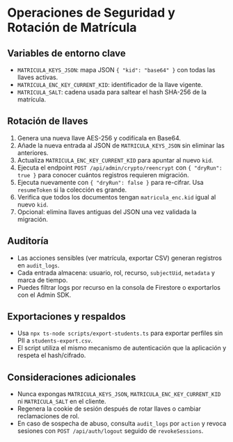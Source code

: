 # Operaciones de Seguridad y Rotación de Matrícula

## Variables de entorno clave
- `MATRICULA_KEYS_JSON`: mapa JSON `{ "kid": "base64" }` con todas las llaves activas.
- `MATRICULA_ENC_KEY_CURRENT_KID`: identificador de la llave vigente.
- `MATRICULA_SALT`: cadena usada para saltear el hash SHA-256 de la matrícula.

## Rotación de llaves
1. Genera una nueva llave AES-256 y codifícala en Base64.
2. Añade la nueva entrada al JSON de `MATRICULA_KEYS_JSON` sin eliminar las anteriores.
3. Actualiza `MATRICULA_ENC_KEY_CURRENT_KID` para apuntar al nuevo `kid`.
4. Ejecuta el endpoint `POST /api/admin/crypto/reencrypt` con `{ "dryRun": true }` para conocer cuántos registros requieren migración.
5. Ejecuta nuevamente con `{ "dryRun": false }` para re-cifrar. Usa `resumeToken` si la colección es grande.
6. Verifica que todos los documentos tengan `matricula_enc.kid` igual al nuevo `kid`.
7. Opcional: elimina llaves antiguas del JSON una vez validada la migración.

## Auditoría
- Las acciones sensibles (ver matrícula, exportar CSV) generan registros en `audit_logs`.
- Cada entrada almacena: usuario, rol, recurso, `subjectUid`, `metadata` y marca de tiempo.
- Puedes filtrar logs por recurso en la consola de Firestore o exportarlos con el Admin SDK.

## Exportaciones y respaldos
- Usa `npx ts-node scripts/export-students.ts` para exportar perfiles sin PII a `students-export.csv`.
- El script utiliza el mismo mecanismo de autenticación que la aplicación y respeta el hash/cifrado.

## Consideraciones adicionales
- Nunca expongas `MATRICULA_KEYS_JSON`, `MATRICULA_ENC_KEY_CURRENT_KID` ni `MATRICULA_SALT` en el cliente.
- Regenera la cookie de sesión después de rotar llaves o cambiar reclamaciones de rol.
- En caso de sospecha de abuso, consulta `audit_logs` por `action` y revoca sesiones con `POST /api/auth/logout` seguido de `revokeSessions`.
